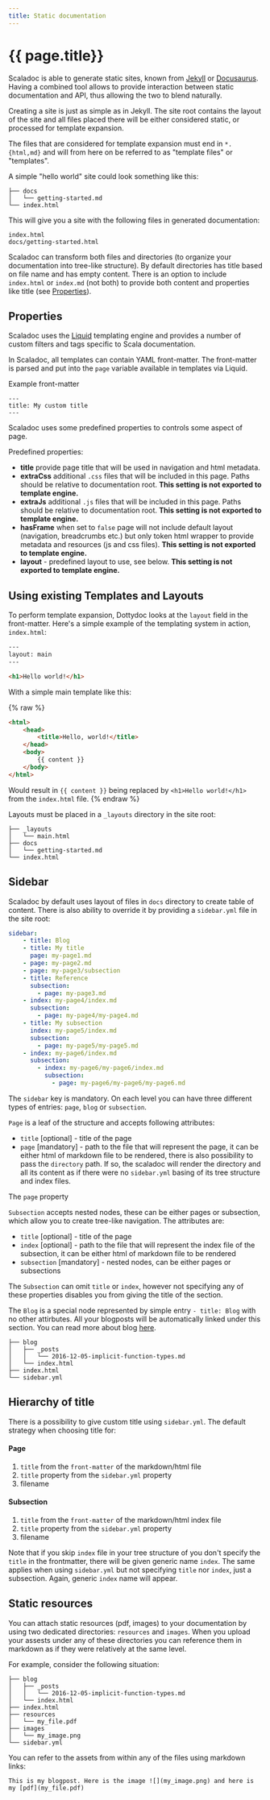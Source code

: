```yaml
---
title: Static documentation
---
```


# {{ page.title}}

Scaladoc is able to generate static sites, known from [Jekyll](http://jekyllrb.com/) or [Docusaurus](https://docusaurus.io/).
Having a combined tool allows to provide interaction between static documentation and API, thus allowing the two to blend naturally.

Creating a site is just as simple as in Jekyll. The site root contains the
layout of the site and all files placed there will be either considered static,
or processed for template expansion.

The files that are considered for template expansion must end in `*.{html,md}`
and will from here on be referred to as "template files" or "templates".

A simple "hello world" site could look something like this:

```
├── docs
│   └── getting-started.md
└── index.html
```

This will give you a site with the following files in generated documentation:

```
index.html
docs/getting-started.html
```

Scaladoc can transform both files and directories (to organize your documentation into tree-like structure). By default directories has title based on file name and has empty content. There is an option to include `index.html` or `index.md` (not both) to provide both content and properties like title (see [Properties](#properties)).

## Properties

Scaladoc uses the [Liquid](https://shopify.github.io/liquid/) templating engine
and provides a number of custom filters and tags specific to Scala
documentation.

In Scaladoc, all templates can contain YAML front-matter. The front-matter
is parsed and put into the `page` variable available in templates via Liquid.

Example front-matter
```
---
title: My custom title
---
```

Scaladoc uses some predefined properties to controls some aspect of page.

Predefined properties:

 - **title** provide page title that will be used in navigation and html metadata.
 - **extraCss** additional `.css` files that will be included in this page. Paths should be relative to documentation root. **This setting is not exported to template engine.**
 - **extraJs** additional `.js` files that will be included in this page. Paths should be relative to documentation root. **This setting is not exported to template engine.**
 - **hasFrame** when set to `false` page will not include default layout (navigation, breadcrumbs etc.) but only token html wrapper to provide metadata and resources (js and css files). **This setting is not exported to template engine.**
- **layout** - predefined layout to use, see below. **This setting is not exported to template engine.**


## Using existing Templates and Layouts

To perform template expansion, Dottydoc looks at the `layout` field in the front-matter.
Here's a simple example of the templating system in action, `index.html`:

```html
---
layout: main
---

<h1>Hello world!</h1>
```

With a simple main template like this:

{% raw %}
```html
<html>
    <head>
        <title>Hello, world!</title>
    </head>
    <body>
        {{ content }}
    </body>
</html>
```

Would result in `{{ content }}` being replaced by `<h1>Hello world!</h1>` from
the `index.html` file.
{% endraw %}

Layouts must be placed in a `_layouts` directory in the site root:

```
├── _layouts
│   └── main.html
├── docs
│   └── getting-started.md
└── index.html
```

## Sidebar

Scaladoc by default uses layout of files in `docs` directory to create table of content. There is also ability to override it by providing a `sidebar.yml` file in the site root:

```yaml
sidebar:
    - title: Blog
    - title: My title
      page: my-page1.md
    - page: my-page2.md
    - page: my-page3/subsection
    - title: Reference
      subsection:
        - page: my-page3.md
    - index: my-page4/index.md
      subsection:
        - page: my-page4/my-page4.md
    - title: My subsection
      index: my-page5/index.md
      subsection:
        - page: my-page5/my-page5.md
    - index: my-page6/index.md
      subsection:
        - index: my-page6/my-page6/index.md
          subsection:
            - page: my-page6/my-page6/my-page6.md
```

The `sidebar` key is mandatory.
On each level you can have three different types of entries: `page`, `blog` or `subsection`.

`Page` is a leaf of the structure and accepts following attributes:
- `title` \[optional\] - title of the page
- `page` \[mandatory\] - path to the file that will represent the page, it can be either html of markdown file to be rendered, there is also possibility to pass the `directory` path. If so, the scaladoc will render the directory and all its content as if there were no `sidebar.yml` basing of its tree structure and index files.

The `page` property

`Subsection` accepts nested nodes, these can be either pages or subsection, which allow you to create tree-like navigation. The attributes are:
- `title` \[optional\] - title of the page
- `index` \[optional\] - path to the file that will represent the index file of the subsection, it can be either html of markdown file to be rendered
- `subsection` \[mandatory\] - nested nodes, can be either pages or subsections

The `Subsection` can omit `title` or `index`, however not specifying any of these properties disables you from giving the title of the section.

The `Blog` is a special node represented by simple entry `- title: Blog` with no other attirbutes. All your blogposts will be automatically linked under this section. You can read more about blog [here](blog.md).

```
├── blog
│   ├── _posts
│   │   └── 2016-12-05-implicit-function-types.md
│   └── index.html
├── index.html
└── sidebar.yml
```

## Hierarchy of title

There is a possibility to give custom title using `sidebar.yml`. The default strategy when choosing title for:

#### Page

1. `title` from the `front-matter` of the markdown/html file
2. `title` property from the `sidebar.yml` property
3. filename

#### Subsection

1. `title` from the `front-matter` of the markdown/html index file
2. `title` property from the `sidebar.yml` property
3. filename

Note that if you skip `index` file in your tree structure of you don't specify the `title` in the frontmatter, there will be given generic name `index`. The same applies when using `sidebar.yml` but not specifying `title` nor `index`, just a subsection. Again, generic `index` name will appear.


## Static resources

You can attach static resources (pdf, images) to your documentation by using two dedicated directories:
`resources` and `images`. When you upload your assests under any of these directories you can reference them in markdown
as if they were relatively at the same level.

For example, consider the following situation:

```
├── blog
│   ├── _posts
│   │   └── 2016-12-05-implicit-function-types.md
│   └── index.html
├── index.html
├── resources
│   └── my_file.pdf
├── images
│   └── my_image.png
└── sidebar.yml

```

You can refer to the assets from within any of the files using markdown links:

```
This is my blogpost. Here is the image ![](my_image.png) and here is my [pdf](my_file.pdf)
```
